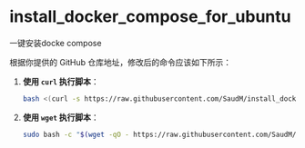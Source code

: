 # install_docker_compose_for_ubuntu
一键安装docke compose 


根据你提供的 GitHub 仓库地址，修改后的命令应该如下所示：

1. **使用 `curl` 执行脚本**：
   ```bash
   bash <(curl -s https://raw.githubusercontent.com/SaudM/install_docker_compose_for_ubuntu/main/install_docker.sh)
   ```

2. **使用 `wget` 执行脚本**：
   ```bash
   sudo bash -c "$(wget -qO - https://raw.githubusercontent.com/SaudM/install_docker_compose_for_ubuntu/main/install_docker.sh)"
   
   ```

